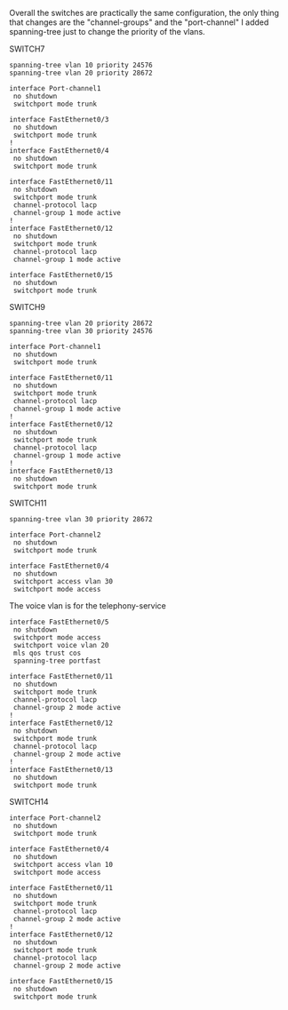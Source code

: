 Overall the switches are practically the same configuration, the only thing that changes are the "channel-groups" and the "port-channel"
I added spanning-tree just to change the priority of the vlans.

SWITCH7
```
spanning-tree vlan 10 priority 24576
spanning-tree vlan 20 priority 28672
```
```
interface Port-channel1
 no shutdown
 switchport mode trunk
```
```
interface FastEthernet0/3
 no shutdown
 switchport mode trunk
!
interface FastEthernet0/4
 no shutdown
 switchport mode trunk
```
```
interface FastEthernet0/11
 no shutdown
 switchport mode trunk
 channel-protocol lacp
 channel-group 1 mode active
!
interface FastEthernet0/12
 no shutdown
 switchport mode trunk
 channel-protocol lacp
 channel-group 1 mode active
```
```
interface FastEthernet0/15
 no shutdown
 switchport mode trunk
```
SWITCH9
```
spanning-tree vlan 20 priority 28672
spanning-tree vlan 30 priority 24576
```
```
interface Port-channel1
 no shutdown
 switchport mode trunk
```
```
interface FastEthernet0/11
 no shutdown
 switchport mode trunk
 channel-protocol lacp
 channel-group 1 mode active
!
interface FastEthernet0/12
 no shutdown
 switchport mode trunk
 channel-protocol lacp
 channel-group 1 mode active
!         
interface FastEthernet0/13
 no shutdown
 switchport mode trunk
```
SWITCH11
```
spanning-tree vlan 30 priority 28672
```
```
interface Port-channel2
 no shutdown
 switchport mode trunk
```
```
interface FastEthernet0/4
 no shutdown
 switchport access vlan 30
 switchport mode access
```
The voice vlan is for the telephony-service
```
interface FastEthernet0/5
 no shutdown
 switchport mode access
 switchport voice vlan 20
 mls qos trust cos
 spanning-tree portfast
```
```
interface FastEthernet0/11
 no shutdown
 switchport mode trunk
 channel-protocol lacp
 channel-group 2 mode active
!         
interface FastEthernet0/12
 no shutdown
 switchport mode trunk
 channel-protocol lacp
 channel-group 2 mode active
!
interface FastEthernet0/13
 no shutdown
 switchport mode trunk
```
SWITCH14
```
interface Port-channel2
 no shutdown
 switchport mode trunk
```
```
interface FastEthernet0/4
 no shutdown
 switchport access vlan 10
 switchport mode access
```
```
interface FastEthernet0/11
 no shutdown
 switchport mode trunk
 channel-protocol lacp
 channel-group 2 mode active
!
interface FastEthernet0/12
 no shutdown
 switchport mode trunk
 channel-protocol lacp
 channel-group 2 mode active
```
```
interface FastEthernet0/15
 no shutdown
 switchport mode trunk
```
